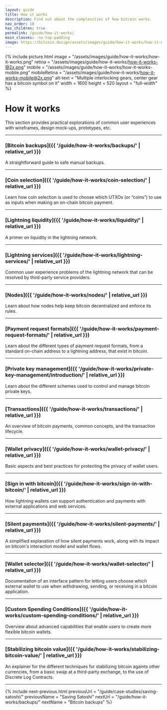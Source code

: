 ```yaml
---
layout: guide
title: How it works
description: Find out about the complexities of how bitcoin works.
nav_order: 10
has_children: true
permalink: /guide/how-it-works/
main_classes: -no-top-padding
image: https://bitcoin.design/assets/images/guide/how-it-works/how-it-works-preview.png
---
```


{% include picture.html
   image = "/assets/images/guide/how-it-works/how-it-works.png"
   retina = "/assets/images/guide/how-it-works/how-it-works-@2x.png"
   mobile = "/assets/images/guide/how-it-works/how-it-works-mobile.png"
   mobileRetina = "/assets/images/guide/how-it-works/how-it-works-mobile@2x.png"
   alt-text = "Multiple interlocking gears, center gear has a bitcoin symbol on it"
   width = 1600
   height = 520
   layout = "full-width"
%}

# How it works

This section provides practical explorations of common user experiences with wireframes, design mock-ups, prototypes, etc.

---

### [Bitcoin backups]({{ '/guide/how-it-works/backups/' | relative_url }})

A straightforward guide to safe manual backups.

---

### [Coin selection]({{ '/guide/how-it-works/coin-selection/' | relative_url }})

Learn how coin selection is used to choose which UTXOs (or “coins”) to use as inputs when making an on-chain bitcoin payment.

---

### [Lightning liquidity]({{ '/guide/how-it-works/liquidity/' | relative_url }})

A primer on liquidity in the lightning network.

---

### [Lightning services]({{ '/guide/how-it-works/lightning-services/' | relative_url }})

Common user experience problems of the lightning network that can be resolved by third-party service providers.

---

### [Nodes]({{ '/guide/how-it-works/nodes/' | relative_url }})

Learn about how nodes help keep bitcoin decentralized and enforce its rules.

---

### [Payment request formats]({{ '/guide/how-it-works/payment-request-formats/' | relative_url }})

Learn about the different types of payment request formats, from a standard on-chain address to a lightning address, that exist in bitcoin.

---

### [Private key management]({{ '/guide/how-it-works/private-key-management/introduction/' | relative_url }})

Learn about the different schemes used to control and manage bitcoin private keys.

---

### [Transactions]({{ '/guide/how-it-works/transactions/' | relative_url }})

An overview of bitcoin payments, common concepts, and the transaction lifecycle.

---

### [Wallet privacy]({{ '/guide/how-it-works/wallet-privacy/' | relative_url }})

Basic aspects and best practices for protecting the privacy of wallet users.

---

### [Sign in with bitcoin]({{ '/guide/how-it-works/sign-in-with-bitcoin/' | relative_url }})

How lightning wallets can support authentication and payments with external applications and web services.

---

### [Silent payments]({{ '/guide/how-it-works/silent-payments/' | relative_url }})

A simplified explanation of how silent payments work, along with its impact on bitcoin's interaction model and wallet flows.

---

### [Wallet selector]({{ '/guide/how-it-works/wallet-selector/' | relative_url }})

Documentation of an interface pattern for letting users choose which external wallet to use when withdrawing, sending, or receiving in a bitcoin application.

---

### [Custom Spending Conditions]({{ '/guide/how-it-works/custom-spending-conditions/' | relative_url }})

Overview about advanced capabilities that enable users to create more flexible bitcoin wallets.

---

### [Stabilizing bitcoin value]({{ '/guide/how-it-works/stabilizing-bitcoin-value/' | relative_url }})

An explainer for the different techniques for stabilizing bitcoin againts other currencies, from a basic swap at a third-party exchange, to the use of Discrete Log Contracts.

---

{% include next-previous.html
   previousUrl = "/guide/case-studies/saving-satoshi/"
   previousName = "Saving Satoshi"
   nextUrl = "/guide/how-it-works/backups/"
   nextName = "Bitcoin backups"
%}
